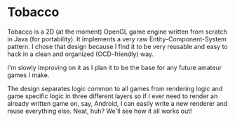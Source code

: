 Tobacco
=======

Tobacco is a 2D (at the moment) OpenGL game engine written from scratch in Java (for portability).
It implements a very raw Entity-Component-System pattern. I chose that design because I find it to be very reusable and easy to hack in a clean and organized (OCD-friendly) way.

I'm slowly improving on it as I plan it to be the base for any future amateur games I make.

The design separates logic common to all games from rendering logic and game specific logic in three different layers so if I ever need to render an already written game on, say, Android, I can easily write a new renderer and reuse everything else. Neat, huh?
We'll see how it all works out!
